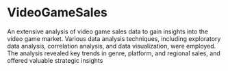 # VideoGameSales
An extensive analysis of video game sales data to gain insights into the video game market.  Various data analysis techniques, including exploratory data analysis, correlation analysis, and data visualization, were employed. The analysis revealed key trends in genre, platform, and regional sales, and offered valuable strategic insights
